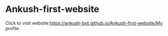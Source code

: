 # Ankush-first-website
Click to visit website:https://ankush-bot.github.io/Ankush-first-website/My profile
